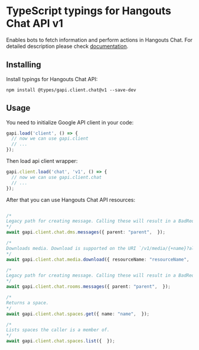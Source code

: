 # TypeScript typings for Hangouts Chat API v1

Enables bots to fetch information and perform actions in Hangouts Chat.
For detailed description please check [documentation](https://developers.google.com/hangouts/chat).

## Installing

Install typings for Hangouts Chat API:

```
npm install @types/gapi.client.chat@v1 --save-dev
```

## Usage

You need to initialize Google API client in your code:

```typescript
gapi.load('client', () => {
  // now we can use gapi.client
  // ...
});
```

Then load api client wrapper:

```typescript
gapi.client.load('chat', 'v1', () => {
  // now we can use gapi.client.chat
  // ...
});
```



After that you can use Hangouts Chat API resources:

```typescript

/*
Legacy path for creating message. Calling these will result in a BadRequest response.
*/
await gapi.client.chat.dms.messages({ parent: "parent",  });

/*
Downloads media. Download is supported on the URI `/v1/media/{+name}?alt=media`.
*/
await gapi.client.chat.media.download({ resourceName: "resourceName",  });

/*
Legacy path for creating message. Calling these will result in a BadRequest response.
*/
await gapi.client.chat.rooms.messages({ parent: "parent",  });

/*
Returns a space.
*/
await gapi.client.chat.spaces.get({ name: "name",  });

/*
Lists spaces the caller is a member of.
*/
await gapi.client.chat.spaces.list({  });
```
